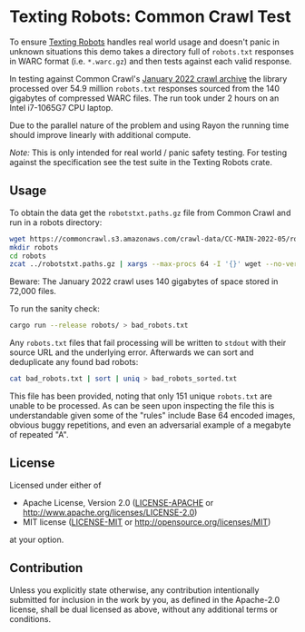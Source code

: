 # Texting Robots: Common Crawl Test

To ensure [Texting Robots](https://github.com/Smerity/texting_robots) handles real world usage and doesn't panic in unknown situations this demo takes a directory full of `robots.txt` responses in WARC format (i.e. `*.warc.gz`) and then tests against each valid response.

In testing against Common Crawl's [January 2022 crawl archive](https://commoncrawl.org/2022/02/january-2022-crawl-archive-now-available/) the library processed over 54.9 million `robots.txt` responses sourced from the 140 gigabytes of compressed WARC files. The run took under 2 hours on an Intel i7-1065G7 CPU laptop.

Due to the parallel nature of the problem and using Rayon the running time should improve linearly with additional compute.

*Note:* This is only intended for real world / panic safety testing. For testing against the specification see the test suite in the Texting Robots crate.

## Usage

To obtain the data get the `robotstxt.paths.gz` file from Common Crawl and run in a robots directory:

```bash
wget https://commoncrawl.s3.amazonaws.com/crawl-data/CC-MAIN-2022-05/robotstxt.paths.gz
mkdir robots
cd robots
zcat ../robotstxt.paths.gz | xargs --max-procs 64 -I '{}' wget --no-verbose --continue https://commoncrawl.s3.amazonaws.com/'{}'
```

Beware: The January 2022 crawl uses 140 gigabytes of space stored in 72,000 files.

To run the sanity check:

```bash
cargo run --release robots/ > bad_robots.txt
```

Any `robots.txt` files that fail processing will be written to `stdout` with their source URL and the underlying error.
Afterwards we can sort and deduplicate any found bad robots:

```bash
cat bad_robots.txt | sort | uniq > bad_robots_sorted.txt
```

This file has been provided, noting that only 151 unique `robots.txt` are unable to be processed.
As can be seen upon inspecting the file this is understandable given some of the "rules" include Base 64 encoded images, obvious buggy repetitions, and even an adversarial example of a megabyte of repeated "A".

## License

Licensed under either of

 * Apache License, Version 2.0
   ([LICENSE-APACHE](LICENSE-APACHE) or http://www.apache.org/licenses/LICENSE-2.0)
 * MIT license
   ([LICENSE-MIT](LICENSE-MIT) or http://opensource.org/licenses/MIT)

at your option.

## Contribution

Unless you explicitly state otherwise, any contribution intentionally submitted
for inclusion in the work by you, as defined in the Apache-2.0 license, shall be
dual licensed as above, without any additional terms or conditions.
